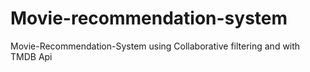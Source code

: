 # Movie-recommendation-system
Movie-Recommendation-System using Collaborative filtering and with TMDB Api
